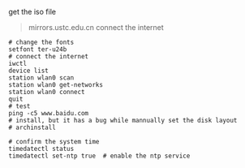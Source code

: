 get the iso file
> mirrors.ustc.edu.cn
connect the internet
```
# change the fonts
setfont ter-u24b
# connect the internet
iwctl
device list
station wlan0 scan
station wlan0 get-networks
station wlan0 connect
quit
# test
ping -c5 www.baidu.com
# install, but it has a bug while mannually set the disk layout
# archinstall
```

```
# confirm the system time
timedatectl status
timedatectl set-ntp true  # enable the ntp service
```